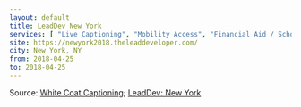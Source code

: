 ```yaml
---
layout: default
title: LeadDev New York
services: [ "Live Captioning", "Mobility Access", "Financial Aid / Scholarships" ]
site: https://newyork2018.theleaddeveloper.com/
city: New York, NY
from: 2018-04-25
to: 2018-04-25
---
```


Source: [White Coat Captioning](http://www.whitecoatcaptioning.com/); [LeadDev: New York](https://newyork2018.theleaddeveloper.com/)
